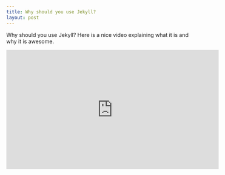 ```yaml
---
title: Why should you use Jekyll?
layout: post
---
```


Why should you use Jekyll? Here is a nice video explaining what it is and why it is awesome.

<iframe width="560" height="315" src="https://www.youtube.com/embed/iWowJBRMtpc?rel=0&amp;showinfo=0&amp;start=90" frameborder="0" allowfullscreen></iframe>
